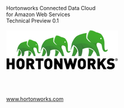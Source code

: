 

<div id="title-page">

<div class="title-text">
Hortonworks Connected Data Cloud
<div class="subtext">
for Amazon Web Services
<div class="subtext">
Technical Preview 0.1
</div>
</div>
</div>

<br>

<img src="./hwx-logo.png" width="300" title="Hortonworks">

<br>
<br>
<br>
<br>
<br>

<div class="bottom-text">
<a href="http://www.hortonworks.com" target="_blank" title="Hortonworks">www.hortonworks.com</a>
</div>

</div>

